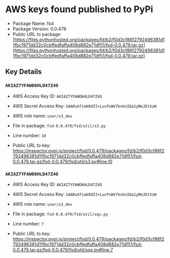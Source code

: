 # AWS keys found published to PyPi

* Package Name: fsd
* Package Version: 0.0.479
* Public URL to package: [https://files.pythonhosted.org/packages/fd/b2/f0d3cf86f2792496381d11fbc1971dd32c0cbffedfaffa408d882e71df51/fsd-0.0.479.tar.gz](https://files.pythonhosted.org/packages/fd/b2/f0d3cf86f2792496381d11fbc1971dd32c0cbffedfaffa408d882e71df51/fsd-0.0.479.tar.gz)

## Key Details

### `AKIAZ7YFAWD6HLD47Z4O`

* AWS Access Key ID: `AKIAZ7YFAWD6HLD47Z4O`
* AWS Secret Access Key: `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` 
* AWS role name: `user/s3_dev`
* File in package: `fsd-0.0.479/fsd/util/s3.py`
* Line number: `10`

* Public URL to key: https://inspector.pypi.io/project/fsd/0.0.479/packages/fd/b2/f0d3cf86f2792496381d11fbc1971dd32c0cbffedfaffa408d882e71df51/fsd-0.0.479.tar.gz/fsd-0.0.479/fsd/util/s3.py#line.10



### `AKIAZ7YFAWD6HLD47Z4O`

* AWS Access Key ID: `AKIAZ7YFAWD6HLD47Z4O`
* AWS Secret Access Key: `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` 
* AWS role name: `user/s3_dev`
* File in package: `fsd-0.0.479/fsd/util/sqs.py`
* Line number: `7`

* Public URL to key: https://inspector.pypi.io/project/fsd/0.0.479/packages/fd/b2/f0d3cf86f2792496381d11fbc1971dd32c0cbffedfaffa408d882e71df51/fsd-0.0.479.tar.gz/fsd-0.0.479/fsd/util/sqs.py#line.7


